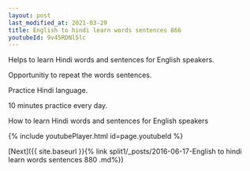 ```yaml
---
layout: post
last_modified_at: 2021-03-29
title: English to hindi learn words sentences 866 
youtubeId: 9v45RDNl5lc
---
```

 
 
Helps to learn Hindi words and sentences for English speakers.

Opportunitiy to repeat the words sentences. 

Practice Hindi language. 
 
10 minutes practice every day. 
 
How to learn Hindi words and sentences for English speakers 
 
{% include youtubePlayer.html id=page.youtubeId %}
 
 
[Next]({{ site.baseurl }}{% link  split1/_posts/2016-06-17-English to hindi learn words sentences 880 .md%})
 
